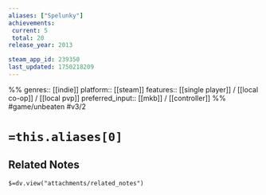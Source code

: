 ```yaml
---
aliases: ["Spelunky"]
achievements:
 current: 5
 total: 20
release_year: 2013

steam_app_id: 239350
last_updated: 1750218209
---
```

%%
genres:: [[indie]]
platform:: [[steam]]
features:: [[single player]] / [[local co-op]] / [[local pvp]]
preferred_input:: [[mkb]] / [[controller]]
%%
#game/unbeaten
#v3/2

# `=this.aliases[0]`
## Related Notes
`$=dv.view("attachments/related_notes")`